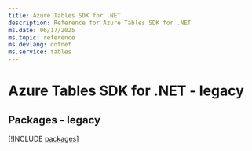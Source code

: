 ```yaml
---
title: Azure Tables SDK for .NET
description: Reference for Azure Tables SDK for .NET
ms.date: 06/17/2025
ms.topic: reference
ms.devlang: dotnet
ms.service: tables
---
```

# Azure Tables SDK for .NET - legacy
## Packages - legacy
[!INCLUDE [packages](tables-index.md)]